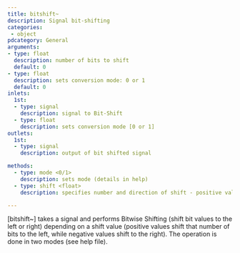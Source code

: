 ```yaml
---
title: bitshift~
description: Signal bit-shifting
categories:
 - object
pdcategory: General
arguments:
- type: float
  description: number of bits to shift
  default: 0
- type: float
  description: sets conversion mode: 0 or 1
  default: 0
inlets:
  1st:
  - type: signal
    description: signal to Bit-Shift
  - type: float
    description: sets conversion mode [0 or 1]
outlets:
  1st:
  - type: signal
    description: output of bit shifted signal

methods:
  - type: mode <0/1>
    description: sets mode (details in help)
  - type: shift <float>
    description: specifies number and direction of shift - positive values shift that number of bits to the left while negative shift to the right

---
```


[bitshift~] takes a signal and performs Bitwise Shifting (shift bit values to the left or right) depending on a shift value (positive values shift that number of bits to the left, while negative values shift to the right). The operation is done in two modes (see help file).

